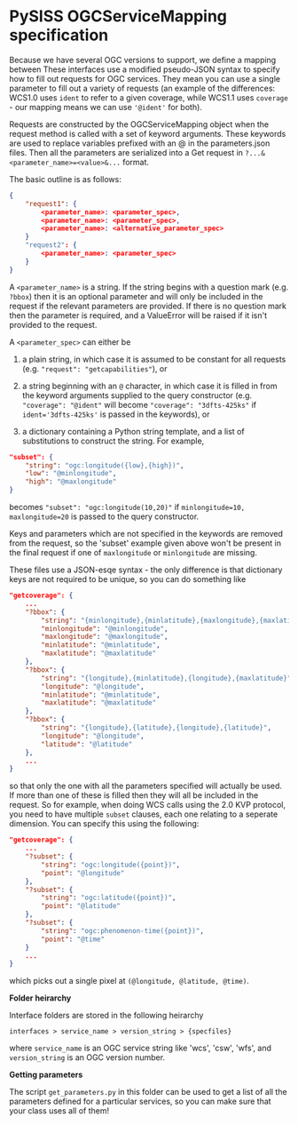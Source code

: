 # PySISS OGCServiceMapping specification

Because we have several OGC versions to support, we define a mapping between These interfaces use a modified pseudo-JSON syntax to specify how to fill out requests for OGC services. They mean you can use a single parameter to fill out a variety of requests (an example of the differences: WCS1.0 uses `ident` to refer to a given coverage, while WCS1.1 uses `coverage` - our mapping means we can use `'@ident'` for both).

Requests are constructed by the OGCServiceMapping object when the request method is called with a set of keyword arguments. These keywords are used to replace variables prefixed with an @ in the parameters.json files. Then all the parameters are serialized into a Get request in `?...&<parameter_name>=<value>&...` format.

The basic outline is as follows:


```json
{
    "request1": {
        <parameter_name>: <parameter_spec>,
        <parameter_name>: <parameter_spec>,
        <parameter_name>: <alternative_parameter_spec>
    }
    "request2": {
        <parameter_name>: <parameter_spec>
    }
}
```

A `<parameter_name>` is a string. If the string begins with a question mark (e.g. `?bbox`) then it is an optional parameter and will only be included in the request if the relevant parameters are provided. If there is no question mark then the parameter is required, and a ValueError will be raised if it isn't provided to the request.

A `<parameter_spec>` can either be

1. a plain string, in which case it is assumed to be constant for all requests (e.g. `"request": "getcapabilities"`), or

2. a string beginning with an `@` character, in which case it is filled in from the keyword arguments supplied to the query constructor (e.g. `"coverage": "@ident"` will become `"coverage": "3dfts-425ks"` if `ident='3dfts-425ks'` is passed in the keywords), or

3. a dictionary containing a Python string template, and a list of substitutions to construct the string. For example,
```json
"subset": {
    "string": "ogc:longitude({low},{high})",
    "low": "@minlongitude",
    "high": "@maxlongitude"
}
```
becomes `"subset": "ogc:longitude(10,20)"` if `minlongitude=10, maxlongitude=20` is passed to the query constructor.

Keys and parameters which are not specified in the keywords are removed from the request, so the 'subset' example given above won't be present in the final request if one of `maxlongitude` or `minlongitude` are missing.

These files use a JSON-esqe syntax - the only difference is that dictionary keys are not required to be unique, so you can do something like

```json
"getcoverage": {
    ...
    "?bbox": {
        "string": "{minlongitude},{minlatitude},{maxlongitude},{maxlatitude}",
        "minlongitude": "@minlongitude",
        "maxlongitude": "@maxlongitude",
        "minlatitude": "@minlatitude",
        "maxlatitude": "@maxlatitude"
    },
    "?bbox": {
        "string": "{longitude},{minlatitude},{longitude},{maxlatitude}",
        "longitude": "@longitude",
        "minlatitude": "@minlatitude",
        "maxlatitude": "@maxlatitude"
    },
    "?bbox": {
        "string": "{longitude},{latitude},{longitude},{latitude}",
        "longitude": "@longitude",
        "latitude": "@latitude"
    },
    ...
}
```

so that only the one with all the parameters specified will actually be used. If more than one of these is filled then they will all be included in the request. So for example, when doing WCS calls using the 2.0 KVP protocol, you need to have multiple `subset` clauses, each one relating to a seperate dimension. You can specify this using the following:

```json
"getcoverage": {
    ...
    "?subset": {
        "string": "ogc:longitude({point})",
        "point": "@longitude"
    },
    "?subset": {
        "string": "ogc:latitude({point})",
        "point": "@latitude"
    },
    "?subset": {
        "string": "ogc:phenomenon-time({point})",
        "point": "@time"
    }
    ...
}
```
which picks out a single pixel at `(@longitude, @latitude, @time)`.

**Folder heirarchy**

Interface folders are stored in the following heirarchy

    interfaces > service_name > version_string > {specfiles}

where `service_name` is an OGC service string like 'wcs', 'csw', 'wfs', and `version_string` is an OGC version number.

**Getting parameters**

The script `get_parameters.py` in this folder can be used to get a list of all the parameters defined for a particular services, so you can make sure that your class uses all of them!
